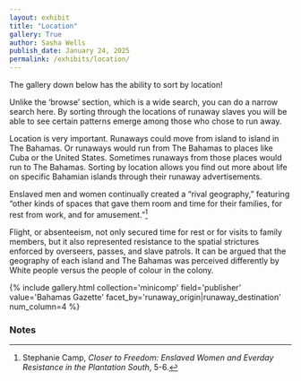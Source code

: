 ```yaml
---
layout: exhibit
title: "Location"
gallery: True
author: Sasha Wells
publish_date: January 24, 2025
permalink: /exhibits/location/
---
```

The gallery down below has the ability to sort by location! 

Unlike the ‘browse’ section, which is a wide search, you can do a narrow search here. By sorting through the locations of runaway slaves you will be able to see certain patterns emerge among those who chose to run away. 

Location is very important. Runaways could move from island to island in The Bahamas. Or runaways would run from The Bahamas to places like Cuba or the United States. Sometimes runaways from those places would run to The Bahamas. Sorting by location allows you find out more about life on specific Bahamian islands through their runaway advertisements. 

Enslaved men and women continually created a “rival geography,” featuring “other kinds of spaces that gave them room and time for their families, for rest from work, and for amusement.”[^1]

Flight, or absenteeism, not only secured time for rest or for visits to family members, but it also represented resistance to the spatial strictures enforced by overseers, passes, and slave patrols. It can be argued that the geography of each island and The Bahamas was perceived differently by White people versus the people of colour in the colony.

{% include gallery.html collection='minicomp' field='publisher' value='Bahamas Gazette' facet_by='runaway_origin|runaway_destination' num_column=4 %}

### Notes
[^1]: Stephanie Camp, <i>Closer to Freedom: Enslaved Women and Everday Resistance in the Plantation South</i>, 5-6.


